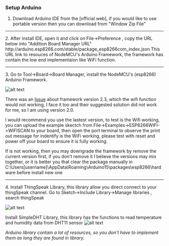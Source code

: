 <h3>Setup Arduino</h3>

1. Download Arduino IDE from the [official web], if you would like to use portable version then you can download from "Window Zip File"
<hr/>
2. After install IDE, open it and click on File->Preference , copy the URL below into "Addition Board Manager URL"
   http://arduino.esp8266.com/stable/package_esp8266com_index.json
   This URL link to resouces of  NodeMCU's Arduino Framework, the framework has contain the low end implementaion like WiFi function. 
 <hr/>
3. Go to Tool->Board->Board Manager, install the NodeMCU's (esp8266) Arduino Framework.

   ![alt text](https://github.com/Raydivine/IoT-of-Modern-Agriculture/blob/master/Doc/Image/Arduino/esp8266%20board%20manager.PNG)

   There was an [Issue](https://github.com/esp8266/Arduino/issues/2265) about framework version 2.3, which the wifi function would not working, I face it too and their suggested solution did not work for me, so I am using version 2.0.
   
   I would recommend you use the lastest version, to test is the Wifi working, you can upload the example skectch from File->Examples->ESP8266WIFI->WIFISCAN to your board, then open the port terminal to observe the print out message for indentify is the WiFi working, please test with reset and power off your board to ensure it is fully working.
   
   If is not working, then you may downgrade the framework by remove the current version first, if you don't remove it I believe the versions may mix together, or it is better you that clear the package manually in C:\Users[username]\AppData\Roaming\Arduino15\packages\esp8266\hardware before install new one
<hr/>
4. Install ThingSpeak Library, this library allow you direct connect to your thingSpeak channel.
   Go to Sketch->Include Library->Manage libraries , search thingSpeak
   
   ![alt text](https://github.com/Raydivine/IoT-of-Modern-Agriculture/blob/master/Doc/Image/Arduino/thingspeal%20library%20manager.PNG)
   
   Install SimpleDHT Library, this library has the functions to read temperature and humidity data from DHT11 sensor
   ![alt text](https://github.com/Raydivine/NodeMCU-with-IoT-practice/blob/master/Doc/Tutorial%20Image/DHT11%20library%20manager.PNG)
   
   <i>Arduino library contain a lot of resources, so you don't have to implement them as long they are found in library.</i>
   
